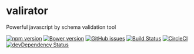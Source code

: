 # valirator
Powerful javascript by schema validation tool

[![npm version](https://img.shields.io/npm/v/valirator.svg)](https://npmjs.com/package/valirator)
[![Bower version](https://img.shields.io/bower/v/valirator.svg)](https://bower.io/search/?q=valirator)
[![GitHub issues](https://img.shields.io/github/issues/massive-angular/valirator.svg)](https://github.com/massive-angular/valirator/issues)
[![Build Status](https://img.shields.io/travis/massive-angular/valirator/master.svg)](https://travis-ci.org/massive-angular/valirator)
[![CircleCI](https://img.shields.io/circleci/project/massive-angular/valirator/master.svg)](https://circleci.com/gh/massive-angular/valirator)
[![devDependency Status](https://img.shields.io/david/dev/massive-angular/valirator.svg)](https://david-dm.org/massive-angular/valirator#info=devDependencies)
